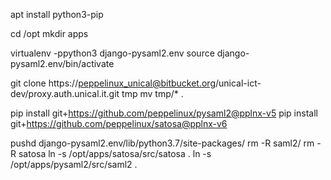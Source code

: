 apt install python3-pip

cd /opt
mkdir apps

virtualenv -ppython3 django-pysaml2.env
source django-pysaml2.env/bin/activate

git clone https://peppelinux_unical@bitbucket.org/unical-ict-dev/proxy.auth.unical.it.git tmp
mv tmp/* .

pip install git+https://github.com/peppelinux/pysaml2@pplnx-v5
pip install git+https://github.com/peppelinux/satosa@pplnx-v6

pushd django-pysaml2.env/lib/python3.7/site-packages/
rm -R saml2/
rm -R satosa
ln -s /opt/apps/satosa/src/satosa .
ln -s /opt/apps/pysaml2/src/saml2 .

